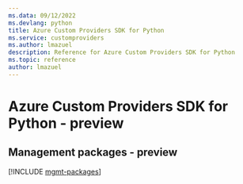 ```yaml
---
ms.data: 09/12/2022
ms.devlang: python
title: Azure Custom Providers SDK for Python
ms.service: customproviders
ms.author: lmazuel
description: Reference for Azure Custom Providers SDK for Python
ms.topic: reference
author: lmazuel
---
```

# Azure Custom Providers SDK for Python - preview

## Management packages - preview
[!INCLUDE [mgmt-packages](custom-providers-mgmt-index.md)]